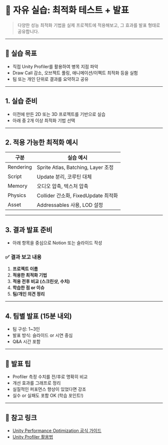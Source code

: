 # 🎯 자유 실습: 최적화 테스트 + 발표

> 다양한 성능 최적화 기법을 실제 프로젝트에 적용해보고, 그 효과를 발표 형태로 공유합니다.

---

## 🧠 실습 목표

- 직접 Unity Profiler를 활용하여 병목 지점 파악
- Draw Call 감소, 오브젝트 풀링, 애니메이션/이펙트 최적화 등을 실험
- 팀 또는 개인 단위로 결과를 요약하고 공유

---

## 1. 실습 준비

- 이전에 만든 2D 또는 3D 프로젝트를 기반으로 실습
- 아래 중 2개 이상 최적화 기법 선택

---

## 2. 적용 가능한 최적화 예시

| 구분 | 실습 예시 |
|------|-----------|
| Rendering | Sprite Atlas, Batching, Layer 조정 |
| Script | Update 분리, 코루틴 대체 |
| Memory | 오디오 압축, 텍스처 압축 |
| Physics | Collider 간소화, FixedUpdate 최적화 |
| Asset | Addressables 사용, LOD 설정 |

---

## 3. 결과 발표 준비

- 아래 항목을 중심으로 Notion 또는 슬라이드 작성

### ✅ 결과 보고 내용

1. **프로젝트 이름**
2. **적용한 최적화 기법**
3. **적용 전후 비교 (스크린샷, 수치)**
4. **학습한 점 or 이슈**
5. **팀/개인 의견 정리**

---

## 4. 팀별 발표 (15분 내외)

- 팀 구성: 1~3인
- 발표 방식: 슬라이드 or 시연 중심
- Q&A 시간 포함

---

## 🔧 발표 팁

- Profiler 측정 수치를 전/후로 명확히 비교
- 개선 효과를 그래프로 정리
- 실질적인 퍼포먼스 향상이 있었다면 강조
- 실수 or 실패도 포함 OK (학습 포인트!)

---

## 🔗 참고 링크

- [Unity Performance Optimization 공식 가이드](https://learn.unity.com/tutorial/performance-optimization)
- [Unity Profiler 활용법](https://docs.unity3d.com/Manual/Profiler.html)

